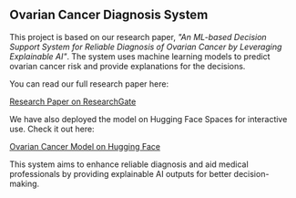 ## Ovarian Cancer Diagnosis System

This project is based on our research paper, *"An ML-based Decision Support System for Reliable Diagnosis of Ovarian Cancer by Leveraging Explainable AI"*. The system uses machine learning models to predict ovarian cancer risk and provide explanations for the decisions.

You can read our full research paper here:

[Research Paper on ResearchGate](https://www.researchgate.net/publication/382386043_An_ML-based_Decision_Support_System_for_Reliable_Diagnosis_of_Ovarian_Cancer_by_Leveraging_Explainable_AI)

We have also deployed the model on Hugging Face Spaces for interactive use. Check it out here:

[Ovarian Cancer Model on Hugging Face](https://huggingface.co/spaces/s42255/ovarian_cancer)

This system aims to enhance reliable diagnosis and aid medical professionals by providing explainable AI outputs for better decision-making.
